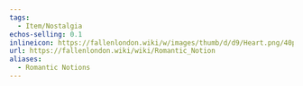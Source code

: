 ```yaml
---
tags:
  - Item/Nostalgia
echos-selling: 0.1
inlineicon: https://fallenlondon.wiki/w/images/thumb/d/d9/Heart.png/40px-Heart.png
url: https://fallenlondon.wiki/wiki/Romantic_Notion
aliases:
  - Romantic Notions
---
```

